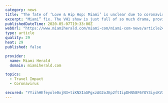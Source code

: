 ```yaml
---
category: news
title: "The fate of ‘Love & Hip Hop: Miami’ is unclear due to coronavirus, says new report"
excerpt: "Miami” fix. The VH1 show is just full of so much drama, provided by our very own in-house superstars like Trick Daddy, Trina and Amara La Negra. But like most aspects of life, it’s apparently in lockdown mode."
publishedDateTime: 2020-05-07T19:33:00Z
webUrl: "https://www.miamiherald.com/miami-com/miami-com-news/article242563651.html"
type: article
quality: 29
heat: 29
published: false

provider:
  name: Miami Herald
  domain: miamiherald.com

topics:
  - Travel Impact
  - Coronavirus

secured: "YYiihHEfeyole0xjN3+tiKNXIaGPgxzAG2oJEp2ftIipDHN58F6YOY3iysKV3EcuM8Bakuoq4jAQHZENq1FXinUEC7x5fQ/Zh1+Yn/ptigeW7n0nlBqaH+WFTnLcsiKbb+fYhTuFNLkdVJSRu0J+4j+cXoEwpLnBtfXnqbBFImqsOcv4sADgrr3wXMNjyRQn+fcQc0Xhvv12Gi6RMhZtEat6Tt4Y4koln+zECrusWXbWtZjzfLvwTjgvAHhmWU26aeIQ0Z924zOpJjmAnTsr7NSjhDOyola8zU4cVisz1fKMI8ctNpnKiOOamnoguH/uD1TAJ3+Zs5ThfVn7+zNigSGHFASGpY3grv8gQNLxTe9WBBNKKLhj2r8rl2jGeCkoQXp7SRZpTW9gsSgk+HrnPqKSwrfjDW0ug5iDGnSwb9wVHwGIbhuXd/YLL8sKPeEDgc7DzK3Bx5I2XLWlV4LeeXn0oBGy+hLFfke4Yo9ArAs=;QtiFYjSdj9mVOVMu4i7WoA=="
---
```


